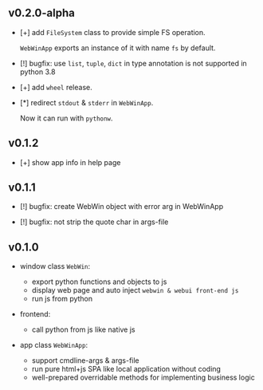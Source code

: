 ## v0.2.0-alpha

* [+] add `FileSystem` class to provide simple FS operation.

  `WebWinApp` exports an instance of it with name `fs` by default.

* [!] bugfix: use `list`, `tuple`, `dict` in type annotation is not supported in python 3.8

* [+] add `wheel` release.

* [*] redirect `stdout` & `stderr` in `WebWinApp`.

  Now it can run with `pythonw`.

## v0.1.2

* [+] show app info in help page

## v0.1.1

* [!] bugfix: create WebWin object with error arg in WebWinApp

* [!] bugfix: not strip the quote char in args-file

## v0.1.0

* window class `WebWin`:
  * export python functions and objects to js
  * display web page and auto inject `webwin & webui front-end js`
  * run js from python

* frontend:
  * call python from js like native js

* app class `WebWinApp`:
  * support cmdline-args & args-file
  * run pure html+js SPA like local application without coding
  * well-prepared overridable methods for implementing business logic
